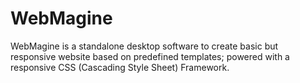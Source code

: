 # WebMagine
WebMagine is a standalone desktop software to create basic but responsive website based on predefined templates; powered with a responsive CSS (Cascading Style Sheet) Framework.
